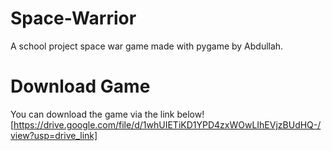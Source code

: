 # Space-Warrior
A school project space war game made with pygame by Abdullah.
# Download Game
You can download the game via the link below!
[https://drive.google.com/file/d/1whUIETiKD1YPD4zxWOwLIhEVjzBUdHQ-/view?usp=drive_link]
